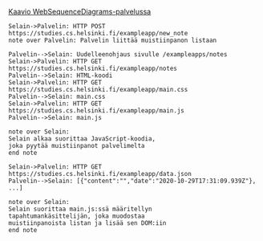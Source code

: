 [Kaavio WebSequenceDiagrams-palvelussa](https://www.websequencediagrams.com/?lz=U2VsYWluLT5QYWx2ZWxpbjogSFRUUCBQT1NUIGh0dHBzOi8vc3R1ZGllcy5jcy5oZWxzaW5raS5maS9leGFtcGxlYXBwL25ld19ub3RlCm5vdGUgb3ZlciAARwoAUwggbGlpdHTDpMOkIG11aXN0aWlucGFub24gbGlzdGFhbgoKAH0ILS0-AIESBjogVXVkZWxsZWVub2hqYXVzIHNpdnVsbGUgAHMLcy9ub3RlcwoAgTQXR0UAgR0tAEYFAHYTSFRNTC1rb29kaQAjRm1haW4uY3MAVxUAEwkAIEpqAE8aanMKAIMtCwCCcgcAgkcHIGFsa2FhIHN1b3JpdHRhYSBKYXZhU2NyaXB0AIIHBmEsCmpva2EgcHl5AINJEnQgcACEUQZtZWx0YQplbmQgAIQhBQCCZUZkYXRhLmpzb24AhCQUW3siY29udGVudCI6IiIsImRhdGUiOiIyMDIwLTEwLTI5VDE3OjMxOjA5LjkzOVoifSwgLi4uXQCBbxsAgXoKAIJKBzpzc8OkIG3DpMOkcml0ZWxseW4KdGFwYWh0dW1hbmvDpHNpdHRlbGlqw6RuLCAAgiEFbXVvZG9zdGFhCgCFdgxpc3RhAIV_Bm4gagAFBQCGIAVzZW4gRE9NOmlpbgCCMgk&s=default)
```
Selain->Palvelin: HTTP POST https://studies.cs.helsinki.fi/exampleapp/new_note
note over Palvelin: Palvelin liittää muistiinpanon listaan

Palvelin-->Selain: Uudelleenohjaus sivulle /exampleapps/notes
Selain->Palvelin: HTTP GET https://studies.cs.helsinki.fi/exampleapp/notes
Palvelin-->Selain: HTML-koodi
Selain->Palvelin: HTTP GET https://studies.cs.helsinki.fi/exampleapp/main.css
Palvelin-->Selain: main.css
Selain->Palvelin: HTTP GET https://studies.cs.helsinki.fi/exampleapp/main.js
Palvelin-->Selain: main.js

note over Selain:
Selain alkaa suorittaa JavaScript-koodia,
joka pyytää muistiinpanot palvelimelta
end note

Selain->Palvelin: HTTP GET https://studies.cs.helsinki.fi/exampleapp/data.json
Palvelin-->Selain: [{"content":"","date":"2020-10-29T17:31:09.939Z"}, ...]

note over Selain:
Selain suorittaa main.js:ssä määritellyn
tapahtumankäsittelijän, joka muodostaa
muistiinpanoista listan ja lisää sen DOM:iin
end note
```